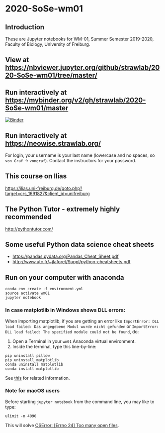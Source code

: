 # 2020-SoSe-wm01

## Introduction

These are Jupyter notebooks for WM-01, Summer Semester 2019-2020, Faculty of
Biology, University of Freiburg.

## View at https://nbviewer.jupyter.org/github/strawlab/2020-SoSe-wm01/tree/master/

## Run interactively at https://mybinder.org/v2/gh/strawlab/2020-SoSe-wm01/master

[![Binder](https://mybinder.org/badge_logo.svg)](https://mybinder.org/v2/gh/strawlab/2020-SoSe-wm01/master)

## Run interactively at https://neowise.strawlab.org/

For login, your username is your last name (lowercase and no spaces, so
`von Graf` -> `vongraf`). Contact the instructors for your password.

## This course on Ilias

https://ilias.uni-freiburg.de/goto.php?target=crs_1691827&client_id=unifreiburg

## The Python Tutor - extremely highly recommended

http://pythontutor.com/

## Some useful Python data science cheat sheets

- https://pandas.pydata.org/Pandas_Cheat_Sheet.pdf
- http://www.utc.fr/~jlaforet/Suppl/python-cheatsheets.pdf

## Run on your computer with anaconda

```
conda env create -f environment.yml
source activate wm01
jupyter notebook
```

### In case matplotlib in Windows shows DLL errors:

When importing matplotlib, if you are getting an error like
`ImportError: DLL load failed: Das angegebene Modul wurde nicht gefunden` or
`ImportError: DLL load failed: The specified module could not be found`, do:

1) Open a Terminal in your `wm01` Anaconda virtual environment.
2) Inside the terminal, type this line-by-line:

```
pip uninstall pillow
pip uninstall matplotlib
conda uninstall matplotlib
conda install matplotlib
```

See [this](https://github.com/matplotlib/matplotlib/issues/14691#issuecomment-508552825)
for related information.

### Note for macOS users

Before starting `jupyter notebook` from the command line, you may like to type:

    ulimit -n 4096

This will solve [OSError: [Errno 24] Too many open files](https://github.com/jupyterlab/jupyterlab/issues/6727).
